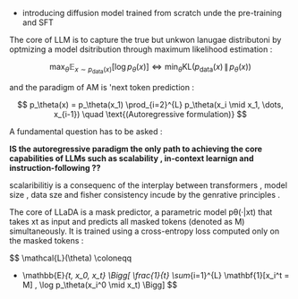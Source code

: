 - introducing diffusion model trained from scratch unde the pre-training and SFT 



The core of LLM is to capture the true but unkwon lanugae distributoni by optmizing a model dsitribution through maximum likelihood estimation : 


$$
\max_\theta \mathbb{E}_{x \sim p_\text{data}(x)} \big[\log p_\theta(x)\big] \iff \min_\theta \text{KL}\big(p_\text{data}(x) \, \| \, p_\theta(x)\big)
$$

and the paradigm of AM is 'next token prediction : 

$$
p_\theta(x) = p_\theta(x_1) \prod_{i=2}^{L} p_\theta(x_i \mid x_1, \dots, x_{i-1})
\quad \text{(Autoregressive formulation)}
$$


A fundamental question has to be asked : 

**IS the autoregressive paradigm the only path to achieving the core capabilities of LLMs such as scalability , in-context learnign and instruction-following ??**



scalaribilitiy is a consequenc of the interplay between transformers , model size , data sze and fisher consistency incude by the genrative principles . 


The core of LLaDA is a mask predictor, a parametric model pθ(·|xt) that takes xt as input and
predicts all masked tokens (denoted as M) simultaneously. It is trained using a cross-entropy loss
computed only on the masked tokens :

$$
\mathcal{L}(\theta) \coloneqq 
- \mathbb{E}_{t, x_0, x_t} \Bigg[
\frac{1}{t} \sum_{i=1}^{L} 
\mathbf{1}[x_i^t = M] \, 
\log p_\theta(x_i^0 \mid x_t)
\Bigg]
$$
